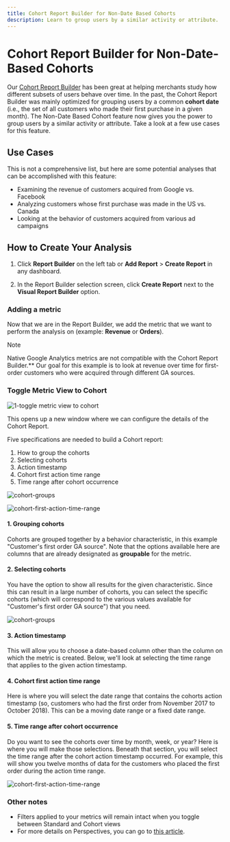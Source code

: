 ```yaml
---
title: Cohort Report Builder for Non-Date Based Cohorts
description: Learn to group users by a similar activity or attribute.
---
```

# Cohort Report Builder for Non-Date-Based Cohorts

Our [Cohort Report Builder](../dev-reports/cohort-rpt-bldr.md) has been great at helping merchants study how different subsets of users behave over time. In the past, the Cohort Report Builder was mainly optimized for grouping users by a common **cohort date** (i.e., the set of all customers who made their first purchase in a given month). The Non-Date Based Cohort feature now gives you the power to group users by a similar activity or attribute. Take a look at a few use cases for this feature.

## Use Cases

This is not a comprehensive list, but here are some potential analyses that can be accomplished with this feature:

* Examining the revenue of customers acquired from Google vs. Facebook
* Analyzing customers whose first purchase was made in the US vs. Canada
* Looking at the behavior of customers acquired from various ad campaigns

## How to Create Your Analysis

1. Click **Report Builder** on the left tab or **Add Report** > **Create Report** in any dashboard.

1. In the Report Builder selection screen, click **Create Report** next to the **Visual Report Builder** option.

### Adding a metric

Now that we are in the Report Builder, we add the metric that we want to perform the analysis on (example: **Revenue** or **Orders**).

>[!NOTE]
>
>Native Google Analytics metrics are not compatible with the Cohort Report Builder.** Our goal for this example is to look at revenue over time for first-order customers who were acquired through different GA sources.

### Toggle Metric View to Cohort

![1-toggle metric view to cohort](../../mbi/assets/1-toggle-metric-view-to-cohort.png)<!--{: width="300" height="318"}-->

This opens up a new window where we can configure the details of the Cohort Report.

Five specifications are needed to build a Cohort report:

1. How to group the cohorts
1. Selecting cohorts
1. Action timestamp
1. Cohort first action time range
1. Time range after cohort occurrence

![cohort-groups](../../mbi/assets/2-cohort-groups.png)<!--{: width="300" height="336"}-->

![cohort-first-action-time-range](../../mbi/assets/3-cohort-first-action-time-range.png)<!--{: width="400" height="554"}-->

#### 1. Grouping cohorts

Cohorts are grouped together by a behavior characteristic, in this example "Customer's first order GA source". Note that the options available here are columns that are already designated as **groupable** for the metric.

#### 2. Selecting cohorts

You have the option to show all results for the given characteristic. Since this can result in a large number of cohorts, you can select the specific cohorts (which will correspond to the various values available for "Customer's first order GA source") that you need.

![cohort-groups](../../mbi/assets/4-cohort-groups.png)<!--{: width="300" height="338"}-->

#### 3. Action timestamp

This will allow you to choose a date-based column other than the column on which the metric is created. Below, we'll look at selecting the time range that applies to the given action timestamp.

#### 4. Cohort first action time range

Here is where you will select the date range that contains the cohorts action timestamp (so, customers who had the first order from November 2017 to October 2018). This can be a moving date range or a fixed date range.

#### 5. Time range after cohort occurrence

Do you want to see the cohorts over time by month, week, or year? Here is where you will make those selections. Beneath that section, you will select the time range after the cohort action timestamp occurred. For example, this will show you twelve months of data for the customers who placed the first order during the action time range.

![cohort-first-action-time-range](../../mbi/assets/5-cohort-first-action-time-range.png)<!--{: width="400" height="557"}-->

### Other notes

* Filters applied to your metrics will remain intact when you toggle between Standard and Cohort views
* For more details on Perspectives, you can go to [this article](../../data-analyst/dev-reports/cohort-rpt-bldr.md).
